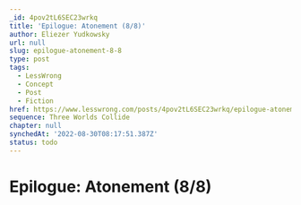 ```yaml
---
_id: 4pov2tL6SEC23wrkq
title: 'Epilogue: Atonement (8/8)'
author: Eliezer Yudkowsky
url: null
slug: epilogue-atonement-8-8
type: post
tags:
  - LessWrong
  - Concept
  - Post
  - Fiction
href: https://www.lesswrong.com/posts/4pov2tL6SEC23wrkq/epilogue-atonement-8-8
sequence: Three Worlds Collide
chapter: null
synchedAt: '2022-08-30T08:17:51.387Z'
status: todo
---
```


# Epilogue: Atonement (8/8)
